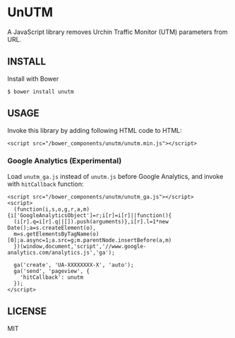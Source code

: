 UnUTM
=====

A JavaScript library removes Urchin Traffic Monitor (UTM) parameters from URL.


INSTALL
-------

Install with Bower

    $ bower install unutm


USAGE
-----

Invoke this library by adding following HTML code to HTML:

    <script src="/bower_components/unutm/unutm.min.js"></script>


### Google Analytics (Experimental)

Load `unutm_ga.js` instead of `unutm.js` before Google Analytics, and invoke
with `hitCallback` function:

    <script src="/bower_components/unutm/unutm_ga.js"></script>
    <script>
      (function(i,s,o,g,r,a,m){i['GoogleAnalyticsObject']=r;i[r]=i[r]||function(){
      (i[r].q=i[r].q||[]).push(arguments)},i[r].l=1*new Date();a=s.createElement(o),
      m=s.getElementsByTagName(o)[0];a.async=1;a.src=g;m.parentNode.insertBefore(a,m)
      })(window,document,'script','//www.google-analytics.com/analytics.js','ga');

      ga('create', 'UA-XXXXXXXX-X', 'auto');
      ga('send', 'pageview', {
        'hitCallback': unutm
      });
    </script>


LICENSE
-------

MIT

